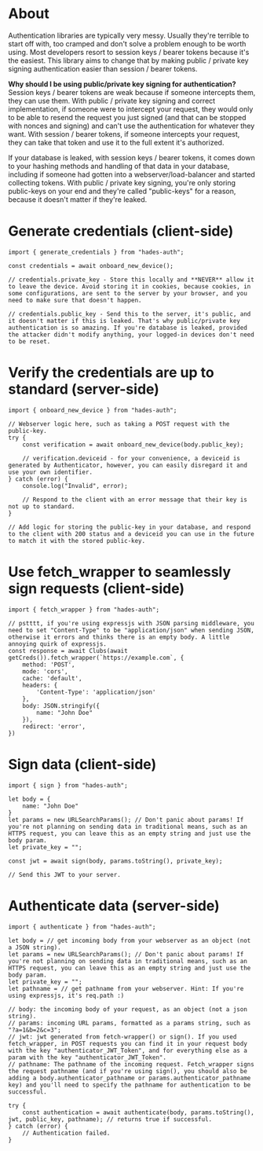 # About
Authentication libraries are typically very messy. Usually they're terrible to start off with, too cramped and don't solve a problem enough to be worth using. Most developers resort to session keys / bearer tokens because it's the easiest. This library aims to change that by making public / private key signing authentication easier than session / bearer tokens.

**Why should I be using public/private key signing for authentication?**
Session keys / bearer tokens are weak because if someone intercepts them, they can use them. With public / private key signing and correct implementation, if someone were to intercept your request, they would only to be able to resend the request you just signed (and that can be stopped with nonces and signing) and can't use the authentication for whatever they want. With session / bearer tokens, if someone intercepts your request, they can take that token and use it to the full extent it's authorized.

If your database is leaked, with session keys / bearer tokens, it comes down to your hashing methods and handling of that data in your database, including if someone had gotten into a webserver/load-balancer and started collecting tokens. With public / private key signing, you're only storing public-keys on your end and they're called "public-keys" for a reason, because it doesn't matter if they're leaked.

# Generate credentials (client-side)
```
import { generate_credentials } from "hades-auth";

const credentials = await onboard_new_device();

// credentials.private_key - Store this locally and **NEVER** allow it to leave the device. Avoid storing it in cookies, because cookies, in some configurations, are sent to the server by your browser, and you need to make sure that doesn't happen.

// credentials.public_key - Send this to the server, it's public, and it doesn't matter if this is leaked. That's why public/private key authentication is so amazing. If you're database is leaked, provided the attacker didn't modify anything, your logged-in devices don't need to be reset.
```

# Verify the credentials are up to standard (server-side)
```
import { onboard_new_device } from "hades-auth";

// Webserver logic here, such as taking a POST request with the public-key.
try {
    const verification = await onboard_new_device(body.public_key);
    
    // verification.deviceid - for your convenience, a deviceid is generated by Authenticator, however, you can easily disregard it and use your own identifier.
} catch (error) {
    console.log("Invalid", error);
    
    // Respond to the client with an error message that their key is not up to standard.
}

// Add logic for storing the public-key in your database, and respond to the client with 200 status and a deviceid you can use in the future to match it with the stored public-key.
```

# Use fetch_wrapper to seamlessly sign requests (client-side)
```
import { fetch_wrapper } from "hades-auth";

// pstttt, if you're using expressjs with JSON parsing middleware, you need to set "Content-Type" to be "application/json" when sending JSON, otherwise it errors and thinks there is an empty body. A little annoying quirk of expressjs.
const response = await Clubs(await getCreds()).fetch_wrapper(`https://example.com`, {
    method: 'POST',
    mode: 'cors',
    cache: 'default',
    headers: {
        'Content-Type': 'application/json'
    },
    body: JSON.stringify({
        name: "John Doe"
    }),
    redirect: 'error',
})
```

# Sign data (client-side)
```
import { sign } from "hades-auth";

let body = {
    name: "John Doe"
}
let params = new URLSearchParams(); // Don't panic about params! If you're not planning on sending data in traditional means, such as an HTTPS request, you can leave this as an empty string and just use the body param.
let private_key = "";

const jwt = await sign(body, params.toString(), private_key);

// Send this JWT to your server.
```

# Authenticate data (server-side)
```
import { authenticate } from "hades-auth";

let body = // get incoming body from your webserver as an object (not a JSON string).
let params = new URLSearchParams(); // Don't panic about params! If you're not planning on sending data in traditional means, such as an HTTPS request, you can leave this as an empty string and just use the body param.
let private_key = "";
let pathname = // get pathname from your webserver. Hint: If you're using expressjs, it's req.path :)

// body: the incoming body of your request, as an object (not a json string).
// params: incoming URL params, formatted as a params string, such as "?a=1&b=2&c=3";
// jwt: jwt generated from fetch-wrapper() or sign(). If you used fetch_wrapper, in POST requests you can find it in your request body with the key "authenticator_JWT_Token", and for everything else as a param with the key "authenticator_JWT_Token".
// pathname: The pathname of the incoming request. Fetch_wrapper signs the request pathname (and if you're using sign(), you should also be adding a body.authenticator_pathname or params.authenticator_pathname key) and you'll need to specify the pathname for authentication to be successful.

try {
    const authentication = await authenticate(body, params.toString(), jwt, public_key, pathname); // returns true if successful.
} catch (error) {
    // Authentication failed.
}
```
